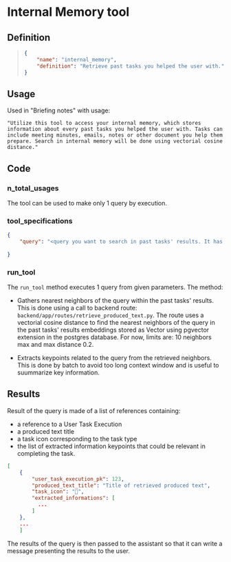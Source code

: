 # Internal Memory tool

## Definition
> ```json
> {
>     "name": "internal_memory",
>     "definition": "Retrieve past tasks you helped the user with."
> }
> ```

## Usage
Used in "Briefing notes" with usage:
```
"Utilize this tool to access your internal memory, which stores information about every past tasks you helped the user with. Tasks can include meeting minutes, emails, notes or other document you help them prepare. Search in internal memory will be done using vectorial cosine distance."
```

## Code

### n_total_usages
The tool can be used to make only 1 query by execution.

### tool_specifications
```json
{
    "query": "<query you want to search in past tasks' results. It has to be made of precise keywords.>"
        
}
```

### run_tool
The `run_tool` method executes 1 query from given parameters.
The method:

- Gathers nearest neighbors of the query within the past tasks' results. This is done using a call to backend route: `backend/app/routes/retrieve_produced_text.py`. The route uses a vectorial cosine distance to find the nearest neighbors of the query in the past tasks' results embeddings stored as Vector using pgvector extension in the postgres database.
For now, limits are: 10 neighbors max and max distance 0.2.

- Extracts keypoints related to the query from the retrieved neighbors. This is done by batch to avoid too long context window and is useful to suummarize key information.

## Results
Result of the query is made of a list of references containing:
- a reference to a User Task Execution
- a produced text title
- a task icon corresponding to the task type
- the list of extracted information keypoints that could be relevant in completing the task.

```json
[
    {
        "user_task_execution_pk": 123,
        "produced_text_title": "Title of retrieved produced text",
        "task_icon": "📝",
        "extracted_informations": [
          ...
        ]
    },
    ...
    ]
```

The results of the query is then passed to the assistant so that it can write a message presenting the results to the user.